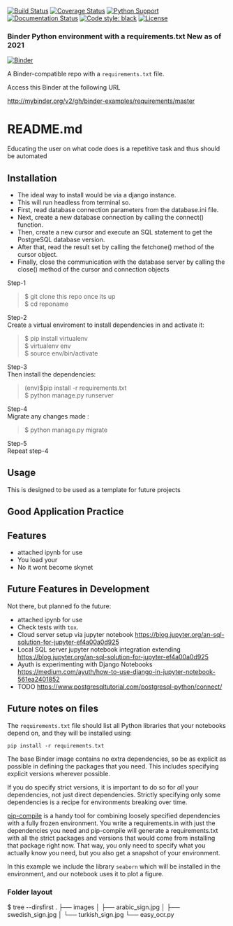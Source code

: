 [![Build Status](https://travis-ci.org/datatalking/OCR_Tesseract/django-admin-interface.svg?branch=master)](https://travis-ci.org/github.com/datatalking/OCR_Tesseract/django-admin-interface)
[![Coverage Status](https://coveralls.io/repos/github.com/datatalking/OCR_Tesseract/badge.svg?branch=master)](https://coveralls.io/github.com/datatalking/OCR_Tesseract/cfg_load?branch=master)
[![Python Support](https://img.shields.io/pypi/pyversions/cfg_load.svg)](https://pypi.org/project/cfg_load/)
[![Documentation Status](https://readthedocs.org/projects/cfg_load/badge/?version=latest)](http://cfg-load.readthedocs.io/en/latest/)
[![Code style: black](https://img.shields.io/badge/code%20style-black-000000.svg)](https://github.com/psf/black)
[![License](https://img.shields.io/pypi/l/django-admin-interface.svg)](https://img.shields.io/pypi/l/django-admin-interface.svg)


### Binder Python environment with a requirements.txt New as of 2021
[![Binder](http://mybinder.org/badge_logo.svg)](http://mybinder.org/v2/gh/binder-examples/requirements/master)

A Binder-compatible repo with a `requirements.txt` file.

Access this Binder at the following URL

http://mybinder.org/v2/gh/binder-examples/requirements/master
# README.md

Educating the user on what code does is a repetitive task and thus should be automated

## Installation

* The ideal way to install would be via a django instance.
* This will run headless from terminal so.
* First, read database connection parameters from the database.ini file.
* Next, create a new database connection by calling the connect() function.
* Then, create a new cursor and execute an SQL statement to get the PostgreSQL database version.
* After that, read the result set by calling the  fetchone() method of the cursor object.
* Finally, close the communication with the database server by calling the close() method of the cursor and connection objects

Step-1<br />
>$ git clone this repo once its up <br />
>$ cd reponame <br />

Step-2<br /> 
Create a virtual enviroment to install dependencies in and activate it: <br />
>$ pip install virtualenv <br />
>$ virtualenv env <br />
>$ source env/bin/activate <br />

Step-3<br />
Then install the dependencies:<br />
> (env)$pip install -r requirements.txt <br />
> $ python manage.py runserver

Step-4<br />
Migrate any changes made :<br />
> $ python manage.py migrate

Step-5<br />
Repeat step-4


## Usage

This is designed to be used as a template for future projects

## Good Application Practice



## Features

* attached ipynb for use
* You load your 
* No it wont become skynet

## Future Features in Development
Not there, but planned fo the future:
* attached ipynb for use
* Check tests with `tox`.
* Cloud server setup via jupyter notebook https://blog.jupyter.org/an-sql-solution-for-jupyter-ef4a00a0d925
* Local SQL server jupyter notebook integration extending https://blog.jupyter.org/an-sql-solution-for-jupyter-ef4a00a0d925
* Ayuth is experimenting with Django Notebooks https://medium.com/ayuth/how-to-use-django-in-jupyter-notebook-561ea2401852
* TODO https://www.postgresqltutorial.com/postgresql-python/connect/

## Future notes on files
The `requirements.txt` file should list all Python libraries that your notebooks
depend on, and they will be installed using:

```
pip install -r requirements.txt
```

The base Binder image contains no extra dependencies, so be as
explicit as possible in defining the packages that you need. This includes
specifying explicit versions wherever possible.

If you do specify strict versions, it is important to do so for *all*
your dependencies, not just direct dependencies.
Strictly specifying only some dependencies is a recipe for environments
breaking over time.

[pip-compile](https://github.com/jazzband/pip-tools/) is a handy
tool for combining loosely specified dependencies with a fully frozen environment.
You write a requirements.in with just the dependencies you need
and pip-compile will generate a requirements.txt with all the strict packages and versions that would come from installing that package right now.
That way, you only need to specify what you actually know you need,
but you also get a snapshot of your environment.

In this example we include the library `seaborn` which will be installed in
the environment, and our notebook uses it to plot a figure.



### Folder layout
$ tree --dirsfirst
.
├── images
│   ├── arabic_sign.jpg
│   ├── swedish_sign.jpg
│   └── turkish_sign.jpg
└── easy_ocr.py